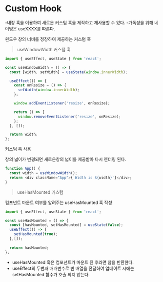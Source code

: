 # Custom Hook

-내장 훅을 이용하여 새로운 커스텀 훅을 제작하고 재사용할 수 있다.
-가독성을 위해 네이밍은 useXXXX를 따른다.

윈도우 창의 너비를 정장하여 제공하는 커스텀 훅

> useWindowWidth 커스텀 훅

```javascript
import { useEffect, useState } from 'react';

const useWindowWidth = () => {
  const [width, setWidth] = useState(window.innerWidth);

  useEffect(() => {
    const onResize = () => {
      setWidth(window.innerWidth);
    };

    window.addEventListener('resize', onResize);

    return () => {
      window.removeEventListener('resize', onResize);
    };
  }, []);

  return width;
};
```

커스텀 훅 사용

창의 넓이가 변경되면 새로운창의 넓이를 제공받아 다시 렌더링 된다.

```javascript
function App() {
  const width = useWindowWidth();
  return <div className="App">{`Width is ${width}`}</div>;
}
```

> useHasMounted 커스텀

컴포넌트 마운트 여부를 알려주는 useHasMounted 훅 작성

```javascript
import { useEffect, useState } from 'react';

const useHasMounted = () => {
  const [hasMounted, setHasMounted] = useState(false);
  useEffect(() => {
    setHasMounted(true);
  },[]);
  
  return hasMounted;
};
```

- useHasMounted 훅은 컴포넌트가 마운트 된 후라면 참을 반환한다.
- useEffect의 두번째 매개변수로 빈 배열을 전달하여 업데이트 시에는 setHasMounted 함수가 호출 되지 않는다.
